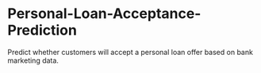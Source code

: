 # Personal-Loan-Acceptance-Prediction
 Predict whether customers will accept a personal loan offer based on bank marketing data.
